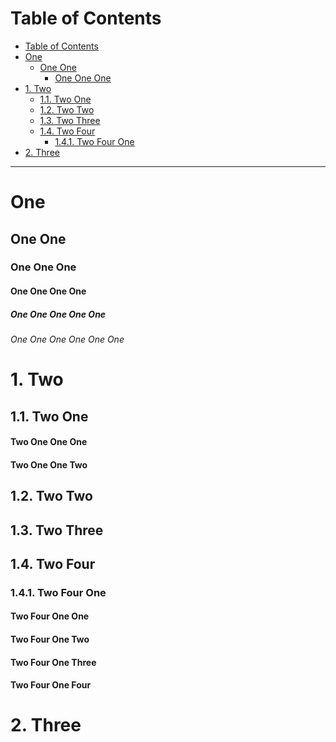 <!-- !numberedheadings (skip=2) -->

# Table of Contents

<!-- !toc -->

* [Table of Contents](#table-of-contents)
* [One](#one)
  * [One One](#one-one)
    * [One One One](#one-one-one)
* [1\. Two](#1-two)
  * [1.1\. Two One](#1-1-two-one)
  * [1.2\. Two Two](#1-2-two-two)
  * [1.3\. Two Three](#1-3-two-three)
  * [1.4\. Two Four](#1-4-two-four)
    * [1.4.1\. Two Four One](#1-4-1-two-four-one)
* [2\. Three](#2-three)

<!-- toc! -->

----

# One

## One One

### One One One

#### One One One One

##### One One One One One

###### One One One One One One

# 1\. Two

## 1.1\. Two One

#### Two One One One

#### Two One One Two

## 1.2\. Two Two

## 1.3\. Two Three

## 1.4\. Two Four

### 1.4.1\. Two Four One

#### Two Four One One

#### Two Four One Two

#### Two Four One Three

#### Two Four One Four

# 2\. Three


